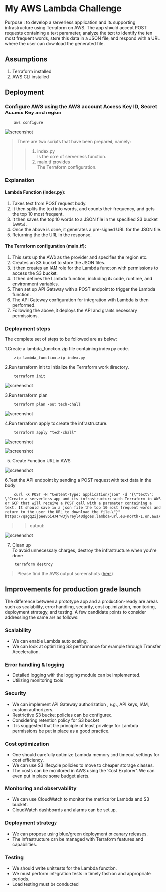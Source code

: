 #  My AWS Lambda Challenge
Purpose : to develop a serverless application and its supporting infrastructure using Terraform on AWS. The app should accept POST requests containing a text parameter, analyze the text to identify the ten most frequent words, store this data in a JSON file, and respond with a URL where the user can download the generated file.

## Assumptions
1. Terraform installed
2. AWS CLI installed

## Deployment

### Configure AWS using the AWS account Access Key ID, Secret Access Key and region

        aws configure

![screenshot](screenshots/aws_configure.png)

> There are two scripts that have been prepared, namely: 
>> 1.	index.py  
Is the core of serverless function.
>> 2.	main.tf provides  
The Terraform configuration.

### Explanation
#### Lambda Function (index.py):
1. Takes text from POST request body.
2. It then splits the text into words, and counts their frequency, and gets the top 10 most frequent.
3. It then saves the top 10 words to a JSON file in the specified S3 bucket (AWS).
4. Once the above is done, it generates a pre-signed URL for the JSON file.
5. Returning the the URL in the response.

#### The Terraform configuration (main.tf):
1. This sets up the AWS as the provider and specifies the region etc.
2. Creates an S3 bucket to store the JSON files.
3. It then creates an IAM role for the Lambda function with permissions to access the S3 bucket.
4. It then defines the Lambda function, including its code, runtime, and environment variables.
5. Then set up API Gateway with a POST endpoint to trigger the Lambda function.
6. The API Gateway configuration for integration with Lambda is then performed.
7. Following the above, it deploys the API and grants necessary permissions.

### Deployment steps
The complete set of steps to be followed are as below:

1.Create a lambda_function.zip file containing index.py code.

        zip lambda_function.zip index.py

2.Run terraform init to initialize the Terraform work directory.

        terraform init
![screenshot](screenshots/terraform_init.PNG)


3.Run terraform plan

        terraform plan -out tech-chall
![screenshot](screenshots/terraform_plan.PNG)

4.Run terraform apply to create the infrastructure.

        terraform apply "tech-chall"
![screenshot](screenshots/terraform_apply_techchall.PNG)

![screenshot](screenshots/Apply_complete.PNG)

5. Create Function URL in AWS

![screenshot](output/create_function_url.PNG)

6.Test the API endpoint by sending a POST request with text data in the body

        curl -X POST -H "Content-Type: application/json" -d "{\"text\": \"Create a serverless app and its infrastructure with Terraform in AWS or GCP that will receive a POST call with a parameter containing a text. It should save in a json file the top 10 most frequent words and return to the user the URL to download the file.\"}" https://qagq2ijpeev6i434rw3jvreyl40dgoes.lambda-url.eu-north-1.on.aws/

>>output:

![screenshot](output/download_url.PNG)

7. Clean up  
To avoid unnecessary charges, destroy the infrastructure when you're done

        terraform destroy

> Please find the AWS output screenshots ([here](output)) 

## Improvements for production grade launch
The difference between a prototype app and a production-ready are areas such as scalability, error handling, security, cost optimization, monitoring, deployment strategy, and testing. A few candidate points to consider addressing the same are as follows:

### Scalability
- We can enable Lambda auto scaling.
- We can look at optimizing S3 performance for example through Transfer Acceleration.


### Error handling & logging
- Detailed logging with the logging module can be implemented.
- Utilizing monitoring tools

### Security
- We can implement API Gateway authorization , e.g., API keys, IAM, custom authorizers.
- Restrictive S3 bucket policies can be configured.
- Considering retention policy for S3 bucket
- It is suggested that the principle of least privilege for Lambda permissions be put in place as a good practice.

### Cost optimization
- One should carefully optimize Lambda memory and timeout settings for cost efficiency.
- We can use S3 lifecycle policies to move to cheaper storage classes.
- The costs can be monitored in AWS using the ‘Cost Explorer’. We can even put in place some budget alerts.

### Monitoring and observability
- We can use CloudWatch to monitor the metrics for Lambda and S3 bucket.
- CloudWatch dashboards and alarms can be set up.

### Deployment strategy
- We can propose using blue/green deployment or canary releases.
- The infrastructure can be managed with Terraform features and capabilities.

### Testing
- We should write unit tests for the Lambda function.
- We must perform integration tests in timely fashion and appropriate periods.
- Load testing must be conducted
